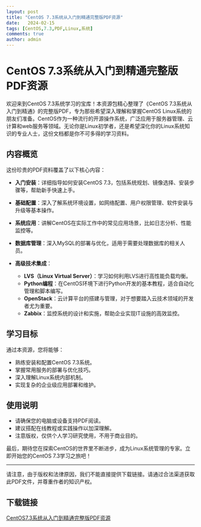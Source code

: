 ```yaml
---
layout: post
title: "CentOS 7.3系统从入门到精通完整版PDF资源"
date:   2024-02-15
tags: [CentOS,7.3,PDF,Linux,系统]
comments: true
author: admin
---
```

# CentOS 7.3系统从入门到精通完整版PDF资源

欢迎来到CentOS 7.3系统学习的宝库！本资源包精心整理了《CentOS 7.3系统从入门到精通》的完整版PDF，专为那些希望深入理解和掌握CentOS Linux系统的朋友们准备。CentOS作为一种流行的开源操作系统，广泛应用于服务器管理、云计算和web服务等领域。无论你是Linux初学者，还是希望深化你的Linux系统知识的专业人士，这份文档都是你不可多得的学习资料。

## 内容概览

这份珍贵的PDF资料覆盖了以下核心内容：

- **入门安装**：详细指导如何安装CentOS 7.3，包括系统规划、镜像选择、安装步骤等，帮助新手快速上手。
  
- **基础配置**：深入了解系统环境设置，如网络配置、用户权限管理、软件安装与升级等基本操作。
  
- **系统应用**：讲解CentOS在实际工作中的常见应用场景，比如日志分析、性能监控等。
  
- **数据库管理**：深入MySQL的部署与优化，适用于需要处理数据库的相关人员。
  
- **高级技术集成**：
    - **LVS（Linux Virtual Server）**：学习如何利用LVS进行高性能负载均衡。
    - **Python编程**：在CentOS环境下进行Python开发的基本教程，适合自动化管理和脚本编写。
    - **OpenStack**：云计算平台的搭建与管理，对于想要踏入云技术领域的开发者尤为重要。
    - **Zabbix**：监控系统的设计和实施，帮助企业实现IT设施的高效监控。
    
## 学习目标

通过本资源，您将能够：
- 熟练安装和配置CentOS 7.3系统。
- 掌握常用服务的部署与优化技巧。
- 深入理解Linux系统内部机制。
- 实现复杂的企业级应用部署和维护。

## 使用说明

- 请确保您的电脑或设备支持PDF阅读。
- 建议搭配在线教程或实践操作以加深理解。
- 注意版权，仅供个人学习研究使用，不用于商业目的。

最后，期待您在探索CentOS的世界里不断进步，成为Linux系统管理的专家。立即开始您的CentOS 7.3学习之旅吧！

---

请注意，由于版权和法律原因，我们不能直接提供下载链接。请通过合法渠道获取此PDF文件，并尊重作者的知识产权。

## 下载链接

[CentOS7.3系统从入门到精通完整版PDF资源](https://pan.quark.cn/s/b4667b35a844)